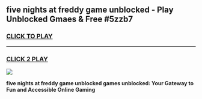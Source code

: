 
## five nights at freddy game unblocked - Play Unblocked Gmaes & Free #5zzb7
<h3>
<a href="https://premium.freeplayer.one?title=five_nights_at_freddy_game_unblocked&ref=01M">CLICK TO PLAY</a></h3>
<hr>

<h3>
<a href="https://premium.freeplayer.one?title=five_nights_at_freddy_game_unblocked&ref=01M">CLICK 2 PLAY</a>
  
</h3>

<a href="https://premium.freeplayer.one?title=five_nights_at_freddy_game_unblocked&ref=01M"><img src="https://clearcache.store/games.png"></a>


**five nights at freddy game unblocked games unblocked: Your Gateway to Fun and Accessible Online Gaming**
